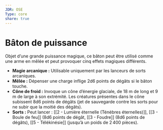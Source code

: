 ```yaml
---
JDR: OSE
Type: core
share: true
---
```

# Bâton de puissance

Objet d’une grande puissance magique, ce bâton peut être utilisé comme une arme en mêlée et peut provoquer cinq effets magiques différents.

- **Magie arcanique :** Utilisable uniquement par les lanceurs de sorts arcaniques.
- **Mêlée :** Dépenser une charge inflige 2d6 points de dégâts si le bâton touche.
- **Cône de froid :** Invoque un cône d’énergie glaciale, de 18 m de long et 9 m de large à son extrémité. Les créatures présentes dans le cône subissent 8d6 points de dégâts (jet de sauvegarde contre les sorts pour ne subir que la moitié des dégâts).
- **Sorts :** Peut lancer : [[2 - Lumière éternelle (Ténèbres éternelles)]], [[3 - Boule de feu]] (8d6 points de dégât, [[3 - Foudre]] (8d6 points de dégâts), [[5 - Télékinésie]] (jusqu’à un poids de 2 400 pièces).